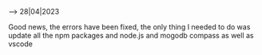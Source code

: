 --> 28|04|2023

Good news, the errors have been fixed, the only thing I needed to do was update all the npm packages and node.js and mogodb compass
as well as vscode
